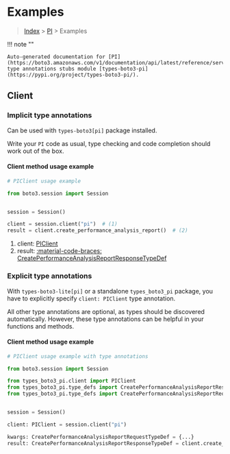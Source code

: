 # Examples

> [Index](../README.md) > [PI](./README.md) > Examples

!!! note ""

    Auto-generated documentation for [PI](https://boto3.amazonaws.com/v1/documentation/api/latest/reference/services/pi.html#pi)
    type annotations stubs module [types-boto3-pi](https://pypi.org/project/types-boto3-pi/).

## Client

### Implicit type annotations

Can be used with `types-boto3[pi]` package installed.

Write your `PI` code as usual,
type checking and code completion should work out of the box.


#### Client method usage example

```python
# PIClient usage example

from boto3.session import Session


session = Session()

client = session.client("pi")  # (1)
result = client.create_performance_analysis_report()  # (2)
```

1. client: [PIClient](./client.md)
2. result: [:material-code-braces: CreatePerformanceAnalysisReportResponseTypeDef](./type_defs.md#createperformanceanalysisreportresponsetypedef)






### Explicit type annotations

With `types-boto3-lite[pi]`
or a standalone `types_boto3_pi` package, you have to explicitly specify `client: PIClient` type annotation.

All other type annotations are optional, as types should be discovered automatically.
However, these type annotations can be helpful in your functions and methods.


#### Client method usage example

```python
# PIClient usage example with type annotations

from boto3.session import Session

from types_boto3_pi.client import PIClient
from types_boto3_pi.type_defs import CreatePerformanceAnalysisReportResponseTypeDef
from types_boto3_pi.type_defs import CreatePerformanceAnalysisReportRequestTypeDef


session = Session()

client: PIClient = session.client("pi")

kwargs: CreatePerformanceAnalysisReportRequestTypeDef = {...}
result: CreatePerformanceAnalysisReportResponseTypeDef = client.create_performance_analysis_report(**kwargs)
```






